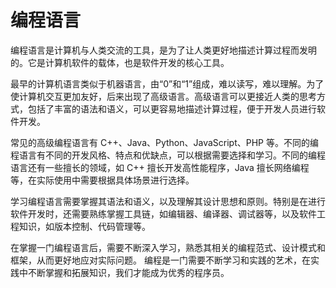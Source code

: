 # 编程语言

编程语言是计算机与人类交流的工具，是为了让人类更好地描述计算过程而发明的。它是计算机软件的载体，也是软件开发的核心工具。

最早的计算机语言类似于机器语言，由“0”和“1”组成，难以读写，难以理解。为了使计算机交互更加友好，后来出现了高级语言。高级语言可以更接近人类的思考方式，包括了丰富的语法和语义，可以更容易地描述计算过程，便于开发人员进行软件开发。

常见的高级编程语言有 C++、Java、Python、JavaScript、PHP 等。不同的编程语言有不同的开发风格、特点和优缺点，可以根据需要选择和学习。不同的编程语言还有一些擅长的领域，如 C++ 擅长开发高性能程序，Java 擅长网络编程等，在实际使用中需要根据具体场景进行选择。

学习编程语言需要掌握其语法和语义，以及理解其设计思想和原则。特别是在进行软件开发时，还需要熟练掌握工具链，如编辑器、编译器、调试器等，以及软件工程知识，如版本控制、代码管理等。

在掌握一门编程语言后，需要不断深入学习，熟悉其相关的编程范式、设计模式和框架，从而更好地应对实际问题。 编程是一门需要不断学习和实践的艺术，在实践中不断掌握和拓展知识，我们才能成为优秀的程序员。